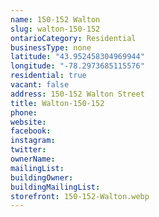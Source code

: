 ```yaml
---
name: 150-152 Walton
slug: walton-150-152
ontarioCategory: Residential
businessType: none
latitude: "43.952458304969944"
longitude: "-78.2973685115576"
residential: true
vacant: false
address: 150-152 Walton Street
title: Walton-150-152
phone:
website:
facebook:
instagram:
twitter:
ownerName:
mailingList:
buildingOwner:
buildingMailingList:
storefront: 150-152-Walton.webp
---
```


